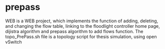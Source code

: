 # prepass
WEB is a WEB project, which implements the function of adding, deleting, and changing the flow table, linking to the floodlight controller home page, dijistra algorithm and prepass algorithm to add flows function.
The topo_PrePass.sh file is a topology script for thesis simulation, using open vSwitch
